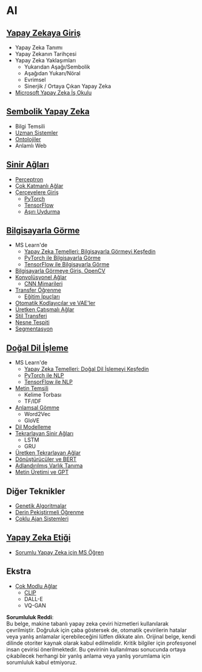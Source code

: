 # AI

## [Yapay Zekaya Giriş](https://github.com/microsoft/AI-For-Beginners/blob/main/lessons/1-Intro/README.md)
 - Yapay Zeka Tanımı
 - Yapay Zekanın Tarihçesi
 - Yapay Zeka Yaklaşımları
     - Yukarıdan Aşağı/Sembolik
     - Aşağıdan Yukarı/Nöral
     - Evrimsel
     - Sinerjik / Ortaya Çıkan Yapay Zeka
 - [Microsoft Yapay Zeka İş Okulu](https://www.microsoft.com/ai/ai-business-school/?WT.mc_id=academic-77998-cacaste)

## [Sembolik Yapay Zeka](https://github.com/microsoft/AI-For-Beginners/blob/main/lessons/2-Symbolic/README.md)
 - Bilgi Temsili
 - [Uzman Sistemler](https://github.com/microsoft/AI-For-Beginners/blob/main/lessons/2-Symbolic/Animals.ipynb)
 - [Ontolojiler](https://github.com/microsoft/AI-For-Beginners/blob/main/lessons/2-Symbolic/FamilyOntology.ipynb)
 - Anlamlı Web

## [Sinir Ağları](https://github.com/microsoft/AI-For-Beginners/blob/main/lessons/3-NeuralNetworks/README.md)
 - [Perceptron](https://github.com/microsoft/AI-For-Beginners/blob/main/lessons/3-NeuralNetworks/03-Perceptron/README.md)
 - [Çok Katmanlı Ağlar](https://github.com/microsoft/AI-For-Beginners/blob/main/lessons/3-NeuralNetworks/04-OwnFramework/README.md)
 - [Çerçevelere Giriş](https://github.com/microsoft/AI-For-Beginners/blob/main/lessons/3-NeuralNetworks/05-Frameworks/README.md)
   - [PyTorch](https://github.com/microsoft/AI-For-Beginners/blob/main/lessons/3-NeuralNetworks/05-Frameworks/IntroPyTorch.ipynb)
   - [TensorFlow](https://github.com/microsoft/AI-For-Beginners/blob/main/lessons/3-NeuralNetworks/05-Frameworks/IntroKerasTF.md)
   - [Aşırı Uydurma](https://github.com/microsoft/AI-For-Beginners/blob/main/lessons/3-NeuralNetworks/05-Frameworks/Overfitting.md)

## [Bilgisayarla Görme](https://github.com/microsoft/AI-For-Beginners/blob/main/lessons/4-ComputerVision/README.md)
 - MS Learn'de
    - [Yapay Zeka Temelleri: Bilgisayarla Görmeyi Keşfedin](https://docs.microsoft.com/learn/paths/explore-computer-vision-microsoft-azure/?WT.mc_id=academic-77998-cacaste)
    - [PyTorch ile Bilgisayarla Görme](https://docs.microsoft.com/learn/modules/intro-computer-vision-pytorch/?WT.mc_id=academic-77998-cacaste)
    - [TensorFlow ile Bilgisayarla Görme](https://docs.microsoft.com/learn/modules/intro-computer-vision-TensorFlow/?WT.mc_id=academic-77998-cacaste)
 - [Bilgisayarla Görmeye Giriş. OpenCV](https://github.com/microsoft/AI-For-Beginners/blob/main/lessons/4-ComputerVision/06-IntroCV/README.md)
 - [Konvolüsyonel Ağlar](https://github.com/microsoft/AI-For-Beginners/blob/main/lessons/4-ComputerVision/07-ConvNets/README.md)
   - [CNN Mimarileri](https://github.com/microsoft/AI-For-Beginners/blob/main/lessons/4-ComputerVision/07-ConvNets/CNN_Architectures.md)
 - [Transfer Öğrenme](https://github.com/microsoft/AI-For-Beginners/blob/main/lessons/4-ComputerVision/08-TransferLearning/README.md)
   - [Eğitim İpuçları](https://github.com/microsoft/AI-For-Beginners/blob/main/lessons/4-ComputerVision/08-TransferLearning/TrainingTricks.md)
 - [Otomatik Kodlayıcılar ve VAE'ler](https://github.com/microsoft/AI-For-Beginners/blob/main/lessons/4-ComputerVision/09-Autoencoders/README.md)
 - [Üretken Çatışmalı Ağlar](https://github.com/microsoft/AI-For-Beginners/blob/main/lessons/4-ComputerVision/10-GANs/README.md)
 - [Stil Transferi](https://github.com/microsoft/AI-For-Beginners/blob/main/lessons/4-ComputerVision/10-GANs/StyleTransfer.ipynb)
 - [Nesne Tespiti](https://github.com/microsoft/AI-For-Beginners/blob/main/lessons/4-ComputerVision/11-ObjectDetection/README.md)
 - [Segmentasyon](https://github.com/microsoft/AI-For-Beginners/blob/main/lessons/4-ComputerVision/12-Segmentation/README.md)

## [Doğal Dil İşleme](https://github.com/microsoft/AI-For-Beginners/blob/main/lessons/5-NLP/README.md)
 - MS Learn'de
    - [Yapay Zeka Temelleri: Doğal Dil İşlemeyi Keşfedin](https://docs.microsoft.com/learn/paths/explore-natural-language-processing/?WT.mc_id=academic-77998-cacaste)
    - [PyTorch ile NLP](https://docs.microsoft.com/learn/modules/intro-natural-language-processing-pytorch/?WT.mc_id=academic-77998-cacaste)
    - [TensorFlow ile NLP](https://docs.microsoft.com/learn/modules/intro-natural-language-processing-TensorFlow/?WT.mc_id=academic-77998-cacaste)
- [Metin Temsili](https://github.com/microsoft/AI-For-Beginners/blob/main/lessons/5-NLP/13-TextRep/README.md)
    - Kelime Torbası
    - TF/IDF
 - [Anlamsal Gömme](https://github.com/microsoft/AI-For-Beginners/blob/main/lessons/5-NLP/14-Embeddings/README.md)
    - Word2Vec
    - GloVE
 - [Dil Modelleme](https://github.com/microsoft/AI-For-Beginners/blob/main/lessons/5-NLP/15-LanguageModeling)
 - [Tekrarlayan Sinir Ağları](https://github.com/microsoft/AI-For-Beginners/blob/main/lessons/5-NLP/16-RNN/README.md)
     - LSTM
     - GRU
 - [Üretken Tekrarlayan Ağlar](https://github.com/microsoft/AI-For-Beginners/blob/main/lessons/5-NLP/17-GenerativeNetworks/README.md)
 - [Dönüştürücüler ve BERT](https://github.com/microsoft/AI-For-Beginners/blob/main/lessons/5-NLP/18-Transformers/README.md)
 - [Adlandırılmış Varlık Tanıma](https://github.com/microsoft/AI-For-Beginners/blob/main/lessons/5-NLP/19-NER/README.md)
 - [Metin Üretimi ve GPT](https://github.com/microsoft/AI-For-Beginners/blob/main/lessons/5-NLP/20-LanguageModels/README.md)
## Diğer Teknikler
 - [Genetik Algoritmalar](https://github.com/microsoft/AI-For-Beginners/blob/main/lessons/6-Other/21-GeneticAlgorithms/README.md)
 - [Derin Pekiştirmeli Öğrenme](https://github.com/microsoft/AI-For-Beginners/blob/main/lessons/6-Other/22-DeepRL/README.md)
 - [Çoklu Ajan Sistemleri](https://github.com/microsoft/AI-For-Beginners/blob/main/lessons/6-Other/23-MultiagentSystems/README.md)

## [Yapay Zeka Etiği](https://github.com/microsoft/AI-For-Beginners/blob/main/lessons/7-Ethics/README.md)
 - [Sorumlu Yapay Zeka için MS Öğren](https://docs.microsoft.com/learn/paths/responsible-ai-business-principles/?WT.mc_id=academic-77998-cacaste)
## Ekstra
 - [Çok Modlu Ağlar](https://github.com/microsoft/AI-For-Beginners/blob/main/lessons/X-Extras/X1-MultiModal/README.md)
   - [CLIP](https://github.com/microsoft/AI-For-Beginners/blob/main/lessons/X-Extras/X1-MultiModal/Clip.ipynb)
   - DALL-E
   - VQ-GAN

**Sorumluluk Reddi**:  
Bu belge, makine tabanlı yapay zeka çeviri hizmetleri kullanılarak çevrilmiştir. Doğruluk için çaba göstersek de, otomatik çevirilerin hatalar veya yanlış anlamalar içerebileceğini lütfen dikkate alın. Orijinal belge, kendi dilinde otoriter kaynak olarak kabul edilmelidir. Kritik bilgiler için profesyonel insan çevirisi önerilmektedir. Bu çevirinin kullanılması sonucunda ortaya çıkabilecek herhangi bir yanlış anlama veya yanlış yorumlama için sorumluluk kabul etmiyoruz.